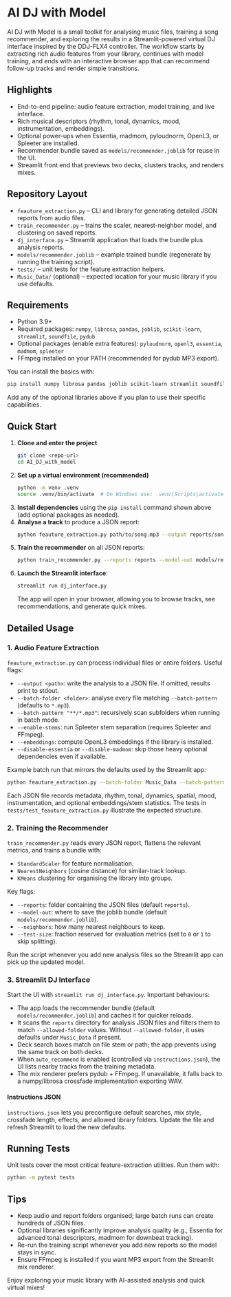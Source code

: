 # AI DJ with Model

AI DJ with Model is a small toolkit for analysing music files, training a song recommender, and exploring the results in a Streamlit-powered virtual DJ interface inspired by the DDJ-FLX4 controller. The workflow starts by extracting rich audio features from your library, continues with model training, and ends with an interactive browser app that can recommend follow-up tracks and render simple transitions.

## Highlights
- End-to-end pipeline: audio feature extraction, model training, and live interface.
- Rich musical descriptors (rhythm, tonal, dynamics, mood, instrumentation, embeddings).
- Optional power-ups when Essentia, madmom, pyloudnorm, OpenL3, or Spleeter are installed.
- Recommender bundle saved as `models/recommender.joblib` for reuse in the UI.
- Streamlit front end that previews two decks, clusters tracks, and renders mixes.

## Repository Layout
- `feauture_extraction.py` – CLI and library for generating detailed JSON reports from audio files.
- `train_recommender.py` – trains the scaler, nearest-neighbor model, and clustering on saved reports.
- `dj_interface.py` – Streamlit application that loads the bundle plus analysis reports.
- `models/recommender.joblib` – example trained bundle (regenerate by running the training script).
- `tests/` – unit tests for the feature extraction helpers.
- `Music_Data/` (optional) – expected location for your music library if you use defaults.

## Requirements
- Python 3.9+
- Required packages: `numpy`, `librosa`, `pandas`, `joblib`, `scikit-learn`, `streamlit`, `soundfile`, `pydub`
- Optional packages (enable extra features): `pyloudnorm`, `openl3`, `essentia`, `madmom`, `spleeter`
- FFmpeg installed on your PATH (recommended for pydub MP3 export).

You can install the basics with:

```bash
pip install numpy librosa pandas joblib scikit-learn streamlit soundfile pydub
```

Add any of the optional libraries above if you plan to use their specific capabilities.

## Quick Start
1. **Clone and enter the project**
   ```bash
   git clone <repo-url>
   cd AI_DJ_with_model
   ```
2. **Set up a virtual environment (recommended)**
   ```bash
   python -m venv .venv
   source .venv/bin/activate  # On Windows use: .venv\Scripts\activate
   ```
3. **Install dependencies** using the `pip install` command shown above (add optional packages as needed).
4. **Analyse a track** to produce a JSON report:
   ```bash
   python feauture_extraction.py path/to/song.mp3 --output reports/song.json
   ```
5. **Train the recommender** on all JSON reports:
   ```bash
   python train_recommender.py --reports reports --model-out models/recommender.joblib
   ```
6. **Launch the Streamlit interface**:
   ```bash
   streamlit run dj_interface.py
   ```
   The app will open in your browser, allowing you to browse tracks, see recommendations, and generate quick mixes.

## Detailed Usage

### 1. Audio Feature Extraction
`feauture_extraction.py` can process individual files or entire folders. Useful flags:

- `--output <path>`: write the analysis to a JSON file. If omitted, results print to stdout.
- `--batch-folder <folder>`: analyse every file matching `--batch-pattern` (defaults to `*.mp3`).
- `--batch-pattern "**/*.mp3"`: recursively scan subfolders when running in batch mode.
- `--enable-stems`: run Spleeter stem separation (requires Spleeter and FFmpeg).
- `--embeddings`: compute OpenL3 embeddings if the library is installed.
- `--disable-essentia` or `--disable-madmom`: skip those heavy optional dependencies even if available.

Example batch run that mirrors the defaults used by the Streamlit app:

```bash
python feauture_extraction.py --batch-folder Music_Data --batch-pattern "**/*.mp3" --batch-out reports
```

Each JSON file records metadata, rhythm, tonal, dynamics, spatial, mood, instrumentation, and optional embeddings/stem statistics. The tests in `tests/test_feauture_extraction.py` illustrate the expected structure.

### 2. Training the Recommender
`train_recommender.py` reads every JSON report, flattens the relevant metrics, and trains a bundle with:

- `StandardScaler` for feature normalisation.
- `NearestNeighbors` (cosine distance) for similar-track lookup.
- `KMeans` clustering for organising the library into groups.

Key flags:
- `--reports`: folder containing the JSON files (default `reports`).
- `--model-out`: where to save the joblib bundle (default `models/recommender.joblib`).
- `--neighbors`: how many nearest neighbours to keep.
- `--test-size`: fraction reserved for evaluation metrics (set to `0` or `1` to skip splitting).

Run the script whenever you add new analysis files so the Streamlit app can pick up the updated model.

### 3. Streamlit DJ Interface
Start the UI with `streamlit run dj_interface.py`. Important behaviours:

- The app loads the recommender bundle (default `models/recommender.joblib`) and caches it for quicker reloads.
- It scans the `reports` directory for analysis JSON files and filters them to match `--allowed-folder` values. Without `--allowed-folder`, it uses defaults under `Music_Data` if present.
- Deck search boxes match on file stem or path; the app prevents using the same track on both decks.
- When `auto_recommend` is enabled (controlled via `instructions.json`), the UI lists nearby tracks from the training metadata.
- The mix renderer prefers pydub + FFmpeg. If unavailable, it falls back to a numpy/librosa crossfade implementation exporting WAV.

#### Instructions JSON
`instructions.json` lets you preconfigure default searches, mix style, crossfade length, effects, and allowed library folders. Update the file and refresh Streamlit to load the new defaults.

## Running Tests
Unit tests cover the most critical feature-extraction utilities. Run them with:

```bash
python -m pytest tests
```

## Tips
- Keep audio and report folders organised; large batch runs can create hundreds of JSON files.
- Optional libraries significantly improve analysis quality (e.g., Essentia for advanced tonal descriptors, madmom for downbeat tracking).
- Re-run the training script whenever you add new reports so the model stays in sync.
- Ensure FFmpeg is installed if you want MP3 export from the Streamlit mix renderer.

Enjoy exploring your music library with AI-assisted analysis and quick virtual mixes!
